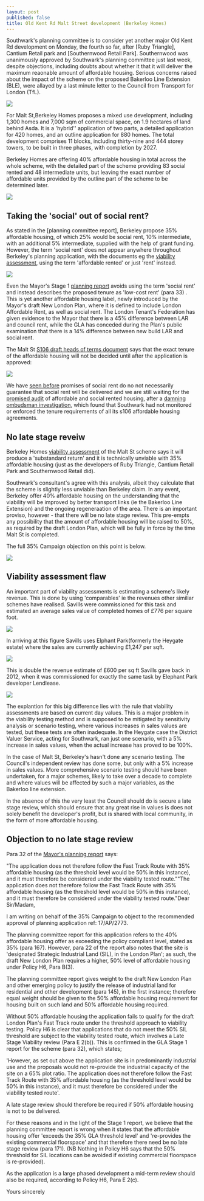```yaml
---
layout: post
published: false
title: Old Kent Rd Malt Street development (Berkeley Homes)
---
```

Southwark's planning committee is to consider yet another major Old Kent Rd development on Monday, the fourth so far, after [Ruby Triangle], Cantium Retail park and [Southernwood Retail Park]. Southernwood was unanimously approved by Southwark's planning committee just last week, despite objections, including doubts about whether it that it will deliver the maximum reaonable amount of affordable housing. Serious concerns raised about the impact of the scheme on the proposed Bakerloo Line Extension (BLE), were allayed by a last minute letter to the Council from Transport for London (TfL).

![](http://35percent.org/img/okrmap.jpg)

For Malt St,Berkeley Homes proposes a mixed use development, including 1,300 homes and 7,000 sqm of commercial space, on 1.9 hectares of land behind Asda. It is a 'hybrid'' application of two parts, a detailed application for 420 homes, and an outline application for 880 homes.  The total development comprises 11 blocks, including thirty-nine and 444 storey towers, to be built in three phases, with completion by 2027. 

Berkeley Homes are offering 40% affordable housing in total across the whole scheme, with the detailed part of the scheme providing 83 social rented and 48 intermediate units, but leaving the exact number of affordable units provided by the outline part of the scheme to be determined later.

![](http://35percent.org/img/maltstreet.jpg)


## Taking the 'social' out of social rent?

As stated in the [planning committee report], Berkeley propose 35% affordable housing, of which 25% would be social rent, 10% intermediate, with an additional 5% intermediate, supplied with the help of grant funding.  However, the term 'social rent' does not appear anywhere throughout Berkeley's planning application, with the documents eg the [viability assessment](http://planbuild.southwark.gov.uk/documents/?GetDocument=%7b%7b%7b!R3Si0Rp49ADxAyylzQ24ww%3d%3d!%7d%7d%7d), using the term 'affordable rented' or just 'rent' instead.

![](http://35percent.org/img/maltstar.jpg)

Even the Mayor's Stage 1 [planning report](http://planbuild.southwark.gov.uk/documents/?GetDocument=%7b%7b%7b!haTo0z2rc9BKNsdNgCZODw%3d%3d!%7d%7d%7d) avoids using the term 'social rent' and instead describes the proposed tenure as 'low-cost rent' (para 33) . This is yet another affordable housing label, newly introduced by the Mayor's draft New London Plan, where it is defined to include London Affordable Rent, as well as social rent.  The London Tenant's Federation has given evidence to the Mayor that there is a 45% difference between LAR and council rent, while the GLA has conceded during the Plan's public examination that there is a 14% difference between  new build LAR and social rent. 


The Malt St [S106 draft heads of terms document](http://planbuild.southwark.gov.uk/documents/?GetDocument=%7b%7b%7b!CQmOQKOASqZFZSaVyAtPJA%3d%3d!%7d%7d%7d) says that the exact tenure of the affordable housing will not be decided until after the application is approved:

![](http://35percent.org/img/maltstreetaffordability.png)

We have [seen before](http://35percent.org/redefining-social-rent) promises of social rent do no not necessarily guarantee that social rent will be delivered and we are still waiting for the [promised audit](https://www.southwarknews.co.uk/news/council-will-clamp-housing-providers-flunk-affordable-housing-promises/) of affordable and social rented housing, after a [damning ombudsman investigation](http://35percent.org/2016-12-12-ombudsman-slams-southwark-for-no-s106-monitoring/), which found that Southwark had not monitored or enforced the tenure requirements of all its s106 affordable housing agreements.

## No late stage reveiw

Berkeley Homes [viability assessment](http://planbuild.southwark.gov.uk/documents/?GetDocument=%7b%7b%7b!R3Si0Rp49ADxAyylzQ24ww%3d%3d!%7d%7d%7d) of the Malt St scheme says it will produce a 'substandard return' and it is technically unviable with 35% affordable housing (just as the developers of Ruby Triangle, Cantium Retail Park and Southernwood Retail did).

Southwark's consultant's agree with this analysis, albeit they calculate that the scheme is slightly less unviable than Berkeley claim.  In any event, Berkeley offer 40% affordable housing on the understanding that the viability will be improved by better transport links (ie the Bakerloo Line Extension) and the ongoing regeneraation of the area.  There is an important proviso, however - that there will be no late stage review.  This pre-empts any possibility that the amount of affordable housing will be raised to 50%, as required by the draft London Plan, which will be fully in force by the time Malt St is completed.

The full 35% Campaign objection on this point is below.

![](http://35percent.org/img/maltstreview.png)

## Viability assessment flaw

An important part of viability assessments is estimating a scheme's likely revenue.  This is done by using 'comparables' ie the revenues other similiar schemes have realised. Savills were commissioned for this task and estimated an average sales value of completed homes of £776 per square foot.


![](http://35percent.org/img/maltst776.png)


In arriving at this figure Savills uses Elphant Park(formerly the Heygate estate) where the sales are currently achieving £1,247 per sqft.

![](http://35percent.org/img/eparksales.png)

This is double the revenue estimate of £600 per sq ft Savills gave back in 2012, when it was commissioned for exactly the same task by Elephant Park developer Lendlease.

![](http://35percent.org/img/heygate600psf.png)

The explantion for this big difference lies with the rule that viability assessments are based on current day values.  This is a major problem in the viability testing method and is supposed to be mitigated by sensitivity analysis or scenario testing, where various increases in sales values are tested, but these tests are often inadequate. In the Heygate case the District Valuer Service, acting for Southwark, ran just one scenario, with a 5% increase in sales values, when the actual increase has proved to be 100%.

In the case of Malt St, Berkeley's hasn't done any scenario testing. The Council's independent review has done some, but only with a 5% increase in sales values. More comprehensive scenario testing should have been undertaken, for a major schemes, likely to take over a decade to complete and where values will be affected by such a major variables, as the Bakerloo line extension.

In the absence of this the very least the Council should do is secure a late stage review, which should ensure that any great rise in values is does not solely benefit the developer's profit, but is shared with local community,  in the form of more affordable housing.

## Objection to no late stage review

Para 32 of the [Mayor's planning report](http://planbuild.southwark.gov.uk/documents/?GetDocument=%7b%7b%7b!haTo0z2rc9BKNsdNgCZODw%3d%3d!%7d%7d%7d) says:

"The application does not therefore follow the Fast Track Route with 35% affordable housing (as the threshold level would be 50% in this instance), and it must therefore be considered under the viability tested route.""The application does not therefore follow the Fast Track Route with 35% affordable housing (as the threshold level would be 50% in this instance), and it must therefore be considered under the viability tested route."Dear Sir/Madam,

I am writing on behalf of the 35% Campaign to object to the recommended approval of planning application ref: 17/AP/2773.

The planning committee report for this application refers to the 40% affordable housing offer as exceeding the policy compliant level, stated as 35% (para 167). However, para 22 of the report also notes that the site is 'designated Strategic Industrial Land (SIL), in the London Plan'; as such, the draft New London Plan requires a higher, 50% level of affordable housing under Policy H6, Para B(3).

The planning committee report gives weight to the draft New London Plan and other emerging policy to justify the release of industrial land for residential and other development (para 145), in the first instance; therefore equal weight should be given to the 50% affordable housing requirement for housing built on such land and 50% affordable housing required. 

Without 50% affordable housing the application fails to qualify for the draft London Plan's Fast Track route under the threshold approach to viability testing. Policy H6 is clear that applications that do not meet the 50% SIL threshold are subject to the viability tested route, which involves a Late Stage Viability review (Para E 2(b)). This is confirmed in the GLA Stage 1 report for the scheme (para 32), which states;

'However, as set out above the application site is in predominantly industrial use and the proposals would not re-provide the industrial capacity of the site on a 65% plot ratio. The application does not therefore follow the Fast Track Route with 35% affordable housing (as the threshold level would be 50% in this instance), and it must therefore be considered under the viability tested route'.

A late stage review should therefore be required if 50% affordable housing is not to be delivered.

For these reasons and in the light of the Stage 1 report, we believe that the planning committee report is wrong when it states that the affordable housing offer 'exceeds the 35% GLA threshold level' and 're-provides the existing commercial floorspace' and that therefore there need be no late stage review (para 171). (NB Nothing in Policy H6 says that the 50% threshold for SIL locations can be avoided if existing commercial floorspace is re-provided).

As the application is a large phased development a mid-term review should also be required, according to Policy H6, Para E 2(c).

Yours sincerely

